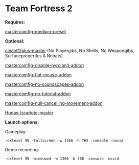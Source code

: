 # Team Fortress 2

**Requires:**

[mastercomfig-medium-preset](https://github.com/mastercomfig/mastercomfig/releases)

**Optional:**

[cleantf2plus-master](https://github.com/JarateKing/CleanTF2plus)
(No Playergibs, No Shells, No Weapongibs, Surfaceproperties & Nohats)

[mastercomfig-disable-pyroland-addon](https://github.com/mastercomfig/mastercomfig/releases)

[mastercomfig-flat-mouse-addon](https://github.com/mastercomfig/mastercomfig/releases)

[mastercomfig-no-soundscapes-addon](https://github.com/mastercomfig/mastercomfig/releases)

[mastercomfig-no-tutorial-addon](https://github.com/mastercomfig/mastercomfig/releases)

[mastercomfig-null-cancelling-movement-addon](https://github.com/mastercomfig/mastercomfig/releases)

[Hudas-Iscariote-master](https://github.com/Hypnootize/Hudas-Iscariote)

**Launch options:**

Gameplay:

    -dxlevel 95 -fullscreen -w 1366 -h 768 -console -novid

Demo recording:

    -dxlevel 95 -windowed -w 1366 -h 768 -console -novid

